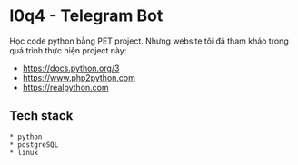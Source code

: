 # l0q4 - Telegram Bot
Học code python bằng PET project.
Nhưng website tôi đã tham khảo trong quá trình thực hiện project này:
* https://docs.python.org/3
* https://www.php2python.com
* https://realpython.com

## Tech stack
    * python
    * postgreSQL
    * linux
